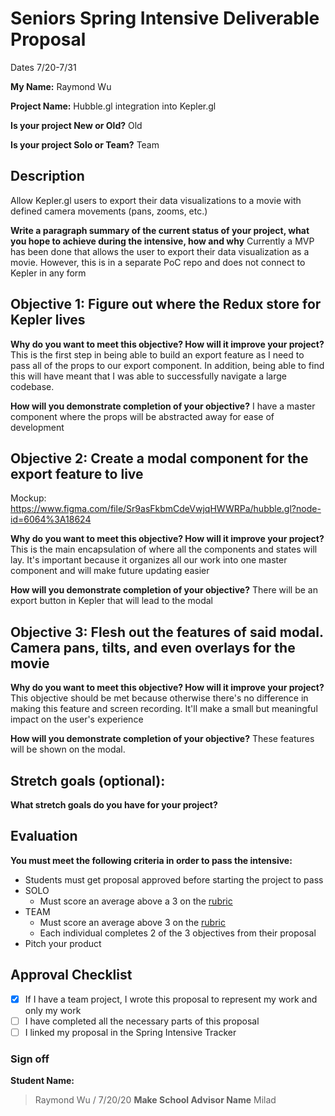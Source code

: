 # Seniors Spring Intensive Deliverable Proposal 

Dates 7/20-7/31

**My Name:**
Raymond Wu

**Project Name:** 
Hubble.gl integration into Kepler.gl

**Is your project New or Old?**
Old

**Is your project Solo or Team?**
Team

## Description
Allow Kepler.gl users to export their data visualizations to a movie with defined camera movements (pans, zooms, etc.)

**Write a paragraph summary of the current status of your project, what you hope to achieve during the intensive, how and why**
Currently a MVP has been done that allows the user to export their data visualization as a movie. However, this is in a separate PoC repo and does not connect to Kepler in any form


## Objective 1: Figure out where the Redux store for Kepler lives


**Why do you want to meet this objective? How will it improve your project?** 
This is the first step in being able to build an export feature as I need to pass all of the props to our export component. In addition, being able to find this will have meant that I was able to successfully navigate a large codebase.

**How will you demonstrate completion of your objective?** 
I have a master component where the props will be abstracted away for ease of development

## Objective 2: Create a modal component for the export feature to live
Mockup:
https://www.figma.com/file/Sr9asFkbmCdeVwjqHWWRPa/hubble.gl?node-id=6064%3A18624

**Why do you want to meet this objective? How will it improve your project?** 
This is the main encapsulation of where all the components and states will lay. It's important because it organizes all our work into one master component and will make future updating easier

**How will you demonstrate completion of your objective?** 
There will be an export button in Kepler that will lead to the modal

## Objective 3: Flesh out the features of said modal. Camera pans, tilts, and even overlays for the movie

**Why do you want to meet this objective? How will it improve your project?** 
This objective should be met because otherwise there's no difference in making this feature and screen recording. It'll make a small but meaningful impact on the user's experience

**How will you demonstrate completion of your objective?** 
These features will be shown on the modal.

## Stretch goals (optional):

**What stretch goals do you have for your project?**

## Evaluation

**You must meet the following criteria in order to pass the intensive:**

- Students must get proposal approved before starting the project to pass
- SOLO
    - Must score an average above a 3 on the [rubric]
- TEAM
    - Must score an average above 3 on the [rubric]
    - Each individual completes 2 of the 3 objectives from their proposal
- Pitch your product


[rubric]:https://docs.google.com/document/d/1IOQDmohLBEBT-hyr-2vgw1mbZUNsq3fHxVfH0oRmVt0/edit



## Approval Checklist
- [X] If I have a team project, I wrote this proposal to represent my work and only my work
- [ ] I have completed all the necessary parts of this proposal
- [ ] I linked my proposal in the Spring Intensive Tracker

### Sign off

**Student Name:**                
> Raymond Wu / 7/20/20
**Make School Advisor Name**
> Milad